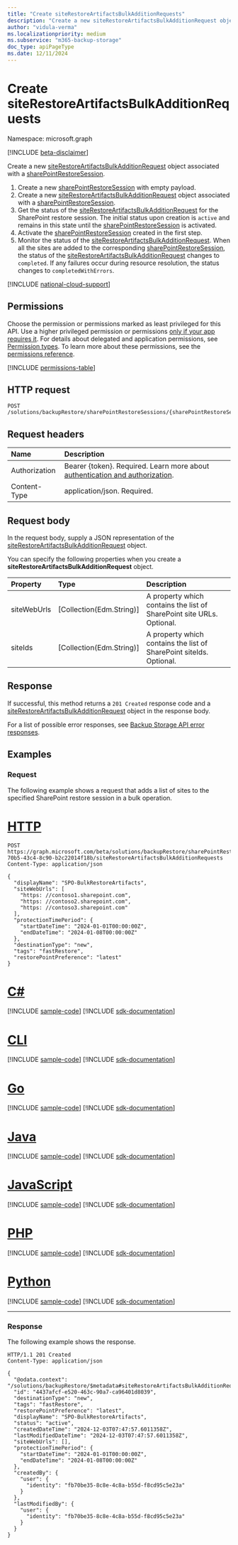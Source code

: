 ```yaml
---
title: "Create siteRestoreArtifactsBulkAdditionRequests"
description: "Create a new siteRestoreArtifactsBulkAdditionRequest object associated with a sharePointRestoreSession."
author: "vidula-verma"
ms.localizationpriority: medium
ms.subservice: "m365-backup-storage"
doc_type: apiPageType
ms.date: 12/11/2024
---
```


# Create siteRestoreArtifactsBulkAdditionRequests

Namespace: microsoft.graph

[!INCLUDE [beta-disclaimer](../../includes/beta-disclaimer.md)]

Create a new [siteRestoreArtifactsBulkAdditionRequest](../resources/siterestoreartifactsbulkadditionrequest.md) object associated with a [sharePointRestoreSession](../resources/sharepointrestoresession.md).

1. Create a new [sharePointRestoreSession](../resources/sharepointrestoresession.md) with empty payload.
1. Create a new [siteRestoreArtifactsBulkAdditionRequest](../resources/siterestoreartifactsbulkadditionrequest.md) object associated with a [sharePointRestoreSession](../resources/sharepointrestoresession.md).
1. Get the status of the [siteRestoreArtifactsBulkAdditionRequest](../resources/siterestoreartifactsbulkadditionrequest.md) for the SharePoint restore session. The initial status upon creation is `active` and remains in this state until the [sharePointRestoreSession](../resources/sharepointrestoresession.md) is activated.
1. Activate the [sharePointRestoreSession](../resources/sharepointrestoresession.md) created in the first step.
1. Monitor the status of the [siteRestoreArtifactsBulkAdditionRequest](../resources/siterestoreartifactsbulkadditionrequest.md). When all the sites are added to the corresponding [sharePointRestoreSession](../resources/sharepointrestoresession.md), the status of the [siteRestoreArtifactsBulkAdditionRequest](../resources/siterestoreartifactsbulkadditionrequest.md) changes to `completed`. If any failures occur during resource resolution, the status changes to `completedWithErrors`.

[!INCLUDE [national-cloud-support](../../includes/global-only.md)]

## Permissions

Choose the permission or permissions marked as least privileged for this API. Use a higher privileged permission or permissions [only if your app requires it](/graph/permissions-overview#best-practices-for-using-microsoft-graph-permissions). For details about delegated and application permissions, see [Permission types](/graph/permissions-overview#permission-types). To learn more about these permissions, see the [permissions reference](/graph/permissions-reference).

<!-- {
  "blockType": "permissions",
  "name": "sharepointrestoresession-post-siterestoreartifactsbulkadditionrequests-permissions"
}
-->
[!INCLUDE [permissions-table](../includes/permissions/sharepointrestoresession-post-siterestoreartifactsbulkadditionrequests-permissions.md)]

## HTTP request

<!-- {
  "blockType": "ignored"
}
-->
``` http
POST /solutions/backupRestore/sharePointRestoreSessions/{sharePointRestoreSessionId}/siteRestoreArtifactsBulkAdditionRequests
```

## Request headers

|Name|Description|
|:---|:---|
|Authorization|Bearer {token}. Required. Learn more about [authentication and authorization](/graph/auth/auth-concepts).|
|Content-Type|application/json. Required.|

## Request body

In the request body, supply a JSON representation of the [siteRestoreArtifactsBulkAdditionRequest](../resources/siterestoreartifactsbulkadditionrequest.md) object.

You can specify the following properties when you create a **siteRestoreArtifactsBulkAdditionRequest** object.

|Property|Type|Description|
 |:---|:---|:---|
 |siteWebUrls|[Collection(Edm.String)]|A property which contains the list of SharePoint site URLs. Optional.|
 |siteIds|[Collection(Edm.String)]|A property which contains the list of SharePoint siteIds. Optional.|

## Response

If successful, this method returns a `201 Created` response code and a [siteRestoreArtifactsBulkAdditionRequest](../resources/siterestoreartifactsbulkadditionrequest.md) object in the response body.

For a list of possible error responses, see [Backup Storage API error responses](/graph/backup-storage-error-codes).

## Examples

### Request

The following example shows a request that adds a list of sites to the specified SharePoint restore session in a bulk operation.

# [HTTP](#tab/http)
<!-- {
  "blockType": "request",
  "name": "create_siterestoreartifactsbulkadditionrequest_from_"
}
-->
``` http
POST https://graph.microsoft.com/beta/solutions/backupRestore/sharePointRestoreSessions/959ba739-70b5-43c4-8c90-b2c22014f18b/siteRestoreArtifactsBulkAdditionRequests
Content-Type: application/json

{
  "displayName": "SPO-BulkRestoreArtifacts",
  "siteWebUrls": [
    "https: //contoso1.sharepoint.com",
    "https: //contoso2.sharepoint.com",
    "https: //contoso3.sharepoint.com"
  ],
  "protectionTimePeriod": {
    "startDateTime": "2024-01-01T00:00:00Z",
    "endDateTime": "2024-01-08T00:00:00Z"
  },
  "destinationType": "new",
  "tags": "fastRestore",
  "restorePointPreference": "latest"
}
```

# [C#](#tab/csharp)
[!INCLUDE [sample-code](../includes/snippets/csharp/create-siterestoreartifactsbulkadditionrequest-from--csharp-snippets.md)]
[!INCLUDE [sdk-documentation](../includes/snippets/snippets-sdk-documentation-link.md)]

# [CLI](#tab/cli)
[!INCLUDE [sample-code](../includes/snippets/cli/create-siterestoreartifactsbulkadditionrequest-from--cli-snippets.md)]
[!INCLUDE [sdk-documentation](../includes/snippets/snippets-sdk-documentation-link.md)]

# [Go](#tab/go)
[!INCLUDE [sample-code](../includes/snippets/go/create-siterestoreartifactsbulkadditionrequest-from--go-snippets.md)]
[!INCLUDE [sdk-documentation](../includes/snippets/snippets-sdk-documentation-link.md)]

# [Java](#tab/java)
[!INCLUDE [sample-code](../includes/snippets/java/create-siterestoreartifactsbulkadditionrequest-from--java-snippets.md)]
[!INCLUDE [sdk-documentation](../includes/snippets/snippets-sdk-documentation-link.md)]

# [JavaScript](#tab/javascript)
[!INCLUDE [sample-code](../includes/snippets/javascript/create-siterestoreartifactsbulkadditionrequest-from--javascript-snippets.md)]
[!INCLUDE [sdk-documentation](../includes/snippets/snippets-sdk-documentation-link.md)]

# [PHP](#tab/php)
[!INCLUDE [sample-code](../includes/snippets/php/create-siterestoreartifactsbulkadditionrequest-from--php-snippets.md)]
[!INCLUDE [sdk-documentation](../includes/snippets/snippets-sdk-documentation-link.md)]

# [Python](#tab/python)
[!INCLUDE [sample-code](../includes/snippets/python/create-siterestoreartifactsbulkadditionrequest-from--python-snippets.md)]
[!INCLUDE [sdk-documentation](../includes/snippets/snippets-sdk-documentation-link.md)]

---

### Response

The following example shows the response.
<!-- {
  "blockType": "response",
  "truncated": true,
  "@odata.type": "microsoft.graph.siteRestoreArtifactsBulkAdditionRequest"
}
-->
``` http
HTTP/1.1 201 Created
Content-Type: application/json

{
  "@odata.context": "/solutions/backupRestore/$metadata#siteRestoreArtifactsBulkAdditionRequest/$entity",
  "id": "4437afcf-e520-463c-90a7-ca96401d8039",
  "destinationType": "new",
  "tags": "fastRestore",
  "restorePointPreference": "latest",
  "displayName": "SPO-BulkRestoreArtifacts",
  "status": "active",
  "createdDateTime": "2024-12-03T07:47:57.6011358Z",
  "lastModifiedDateTime": "2024-12-03T07:47:57.6011358Z",
  "siteWebUrls": [],
  "protectionTimePeriod": {
    "startDateTime": "2024-01-01T00:00:00Z",
    "endDateTime": "2024-01-08T00:00:00Z"
  },
  "createdBy": {
    "user": {
      "identity": "fb70be35-8c8e-4c8a-b55d-f8cd95c5e23a"
    }
  },
  "lastModifiedBy": {
    "user": {
      "identity": "fb70be35-8c8e-4c8a-b55d-f8cd95c5e23a"
    }
  }
}
```
